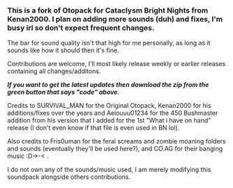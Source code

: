 ### This is a fork of Otopack for Cataclysm Bright Nights from Kenan2000. I plan on adding more sounds (duh) and fixes, I'm busy irl so don't expect frequent changes.

The bar for sound quality isn't that high for me personally, as long as it sounds like how it should then it's fine.

Contributions are welcome, I'll most likely release weekly or earlier releases containing all changes/additons.

_**If you want to get the latest updates then download the zip from the green button that says "code" above.**_


Credits to SURVIVAL_MAN for the Original Otopack, Kenan2000 for his additions/fixes over the years and Aeiouuu01234 for the 450 Bushmaster addition from his version that I added for the 1st "What i have on hand" release (I don't even know if that file is even used in BN lol).

Also credits to Fris0uman for the feral screams and zombie moaning folders and sounds (eventually they'll be used here?), and CO.AG for their banging music :D->-< .

I do not own any of the sounds/music used, I am merely modifying this soundpack alongside others contributions.
